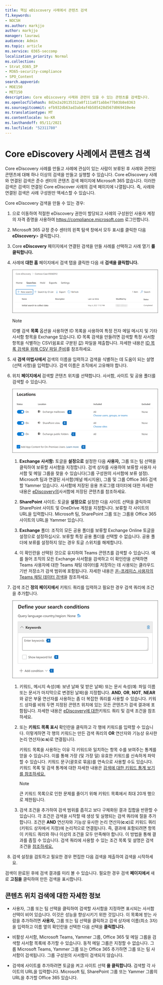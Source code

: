 ```yaml
---
title: 핵심 eDiscovery 사례에서 콘텐츠 검색
f1.keywords:
- NOCSH
ms.author: markjjo
author: markjjo
manager: laurawi
audience: Admin
ms.topic: article
ms.service: O365-seccomp
localization_priority: Normal
ms.collection:
- Strat_O365_IP
- M365-security-compliance
- SPO_Content
search.appverid:
- MOE150
- MET150
description: Core eDiscovery 사례와 관련이 있을 수 있는 콘텐츠를 검색합니다.
ms.openlocfilehash: 8d2e2a20135312a8f111a071abbe77b03b8e8363
ms.sourcegitcommit: efb932db63ad3ab4af4b585428d567d069410e4e
ms.translationtype: MT
ms.contentlocale: ko-KR
ms.lasthandoff: 05/11/2021
ms.locfileid: "52311780"
---
```

# <a name="search-for-content-in-a-core-ediscovery-case"></a>Core eDiscovery 사례에서 콘텐츠 검색

Core eDiscovery 사례를 만들고 사례에 관심이 있는 사람이 보류된 후 사례와 관련된 콘텐츠에 대해 하나 이상의 검색을 만들고 실행할 수 있습니다. Core eDiscovery 사례와 연결된 검색은 준수 센터의 콘텐츠 검색 페이지에 Microsoft 365 없습니다.  이러한 검색은 검색이  연결된 Core eDiscover 사례의 검색 페이지에 나열됩니다. 즉, 사례와 연결된 검색은 사례 구성원만 액세스할 수 있습니다.

Core eDiscovery 검색을 만들 수 있는 경우:
  
1. 으로 이동하여 적절한 eDiscovery 권한이 할당되고 사례의 구성원인 사용자 계정의 자격 증명을 사용하여 <https://compliance.microsoft.com> 로그인합니다.

2. Microsoft 365 규정 준수 센터의 왼쪽 탐색 창에서 모두 표시를 클릭한 다음 **eDiscovery**> 클릭합니다.

3. Core **eDiscovery** 페이지에서 연결된 검색을 만들 사례를 선택하고 사례 열기 **를 클릭합니다.**

4. 사례에 **대한 홈** 페이지에서 검색  탭을 클릭한 다음 새 **검색을 클릭합니다.**

   ![새 검색을 클릭하여 Core eDiscovery 검색 만들기](../media/CoreeDiscoverySearch1.png)

   > [!NOTE]
   > ID별 검색 **목록** 옵션을 사용하면 ID 목록을 사용하여 특정 전자 메일 메시지 및 기타 사서함 항목을 Exchange 있습니다. ID 목록 검색을 만들려면 검색할 특정 사서함 항목을 식별하는 CSV(쉼표로 구분된 값) 파일을 제출합니다. 자세한 내용은 [ID 목록 검색을 위해 CSV 파일 준비](csv-file-for-an-id-list-content-search.md)를 참조하세요.

5. 새 **검색 마법사에서** 검색의 이름을 입력하고 검색을 식별하는 데 도움이 되는 설명(선택 사항)을 입력합니다. 검색 이름은 조직에서 고유해야 합니다.

6. 위치 **페이지에서** 검색할 콘텐츠 위치를 선택합니다. 사서함, 사이트 및 공용 폴더를 검색할 수 있습니다.

    ![보류 시킬 콘텐츠 위치 선택](../media/ContentSearchLocations.png)
  
   1. **Exchange 사서함:** 토글을 **설정으로** 설정한 다음 **사용자,** 그룹 또는 팀 선택을 클릭하여 보류할 사서함을 지정합니다. 검색 상자를 사용하여 보류할 사용자 사서함 및 메일 그룹을 찾을 수 있습니다(그룹 구성원의 사서함에 보류 설정). Microsoft 팀과 연결된 사서함(채널 메시지용), 그룹 및 그룹 Office 365 검색할 Yammer 있습니다. 사서함에 저장된 응용 프로그램 데이터에 대한 자세한 내용은 [eDiscovery의](what-is-stored-in-exo-mailbox.md)사서함에 저장된 콘텐츠를 참조하세요.

   2. **SharePoint** 사이트: 토글을 **설정으로** 설정한 다음  사이트 선택을 클릭하여 SharePoint 사이트 및 OneDrive 계정을 지정합니다. 보류할 각 사이트의 URL을 입력합니다. Microsoft 팀, SharePoint 그룹 또는 그룹용 Office 365 사이트의 URL을 Yammer 있습니다.
  
   3. **Exchange** 폴더: 조직의 모든 공용 폴더를  보류할 Exchange Online 토글을 설정으로 설정하십시오. 보류할 특정 공용 폴더를 선택할 수 없습니다. 공용 폴더에 보류를 설정하지 않는 경우 토글 스위치를 해제합니다.
  
   4. 이 확인란을 선택된 것으로 유지하여 Teams 콘텐츠를 검색할 수 있습니다. 예를 들어 조직의 모든 Exchange 사서함을 검색하고 이 확인란을 선택하면 Teams 사용자에 대한 Teams 채팅 데이터를 저장하는 데 사용되는 클라우드 기반 저장소가 검색 범위에 포함됩니다. 자세한 내용은 [온-프레미스 사용자의 Teams 채팅 데이터 검색](search-cloud-based-mailboxes-for-on-premises-users.md)을 참조하세요.

7. 검색 조건 **정의 페이지에서** 키워드 쿼리를 입력하고 필요한 경우 검색 쿼리에 조건을 추가합니다.

   ![검색 쿼리 구성](../media/ContentSearchQuery.png)

   1. 키워드, 메시지 속성(예: 보낸 날짜 및 받은 날짜) 또는 문서 속성(예: 파일 이름 또는 문서가 마지막으로 변경된 날짜)을 지정합니다. **AND**, **OR**, **NOT**, **NEAR** 와 같은 부울 연산자를 사용하는 좀 더 복잡한 쿼리를 사용할 수 있습니다. 키워드 상자를 비워 두면 지정된 콘텐츠 위치에 있는 모든 콘텐츠가 검색 결과에 포함됩니다. 자세한 내용은 [eDiscovery에 대한](keyword-queries-and-search-conditions.md)키워드 쿼리 및 검색 조건을 참조하세요.

   2. 또는 **키워드 목록 표시** 확인란을 클릭하고 각 행에 키워드를 입력할 수 있습니다. 이렇게하면 각 행의 키워드는 만든 검색 쿼리의 **OR** 연산자와 기능상 유사한 논리 연산자(**c:s**)로 연결됩니다.

      키워드 목록을 사용하는 이유 각 키워드와 일치하는 항목 수를 보여주는 통계를 얻을 수 있습니다. 이를 통해 가장 (및 가장 덜) 유효한 키워드를 신속하게 파악할 수 있습니다. 키워드 문구(괄호로 묶음)를 연속으로 사용할 수도 있습니다. 키워드 목록 및 검색 통계에 대한 자세한 내용은 [검색에 대한 키워드 통계 보기를 참조하세요.](view-keyword-statistics-for-content-search.md#get-keyword-statistics-for-searches)

      > [!NOTE]
      > 큰 키워드 목록으로 인한 문제를 줄이기 위해 키워드 목록에서 최대 20개 행으로 제한됩니다.

   3. 검색 조건을 추가하여 검색 범위를 좁히고 보다 구체화된 결과 집합을 반환할 수 있습니다. 각 조건은 검색을 시작할 때 생성 및 실행되는 검색 쿼리에 절을 추가합니다. 조건은 **AND** 연산자와 기능상 유사한 논리 연산자(**c:c**)로 키워드 쿼리 (키워드 상자에서 지정)에 논리적으로 연결됩니다. 즉, 결과에 포함되려면 항목이 키워드 쿼리와 하나 이상의 조건을 모두 만족해야 합니다. 이 방법을 통해 결과를 좁힐 수 있습니다. 검색 쿼리에 사용할 수 있는 조건 목록 및 설명은 검색 조건을 [참조하세요.](keyword-queries-and-search-conditions.md#search-conditions)

8. 검색 설정을 검토하고 필요한 경우 편집한 다음 검색을 제출하여 검색을 시작하세요.

검색이 완료된 후에 검색 결과를 미리 볼 수 있습니다. 필요한 경우 검색 **페이지에서** 새로 **고침을** 클릭하여 만든 검색을 표시합니다.

## <a name="more-information-about-searching-content-locations"></a>콘텐츠 위치 검색에 대한 자세한 정보

- 사용자,  그룹 또는 팀 선택을 클릭하여 검색할 사서함을 지정하면 표시되는 사서함 선택이 비어 있습니다. 이것은 성능을 향상시키기 위한 것입니다. 이 목록에 받는 사람을 추가하려면 **사용자,** 그룹 또는 팀 선택을 클릭하고 검색 상자에 이름(최소 3자)을 입력하고 이름 옆의 확인란을 선택한 다음 선택을 **클릭합니다.**

- 비활성 사서함, Microsoft Teams, Yammer 그룹, Office 365 및 메일 그룹을 검색할 사서함 목록에 추가할 수 있습니다. 동적 메일 그룹은 지정할 수 없습니다. 그룹 Microsoft Teams, Yammer 그룹 또는 Office 365 추가하면 그룹 또는 팀 사서함이 검색됩니다. 그룹 구성원의 사서함이 검색되지 않습니다.

- 검색에 사이트를 추가하려면 토글을 켜고 사이트 선택 **을 클릭합니다.** 검색할 각 사이트의 URL을 입력합니다. Microsoft 팀, SharePoint 그룹 또는 Yammer 그룹의 URL을 추가할 Office 365 있습니다.

